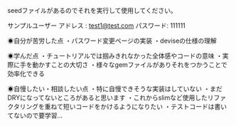 seedファイルがあるのでそれを実行して使用してください。

  サンプルユーザー
    アドレス  : test1@test.com
    パスワード: 111111
    
    
  ◉自分が苦労した点
    ・パスワード変更ページの実装
    ・deviseの仕様の理解
    
  ◉学んだ点
    ・チュートリアルでは掴みきれなかった全体感やコードの意味
    ・実際に手を動かすことの大切さ
    ・様々なgemファイルがありそれをつかうことで効率化できる
  
  ◉自慢したい・相談したい点
    ・特に自慢できそうな実装はしていない
    ・まだDRYになってないところがあると思います
    ・これからslimなど使用したリファクタリングを重ねて短いコードをかけるようになりたい
    ・テストコードは書いてないので要学習...
